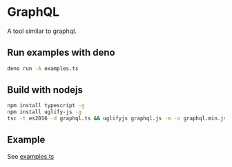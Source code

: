 # GraphQL

A tool similar to graphql. 

## Run examples with deno

```bash
deno run -A examples.ts
```

## Build with nodejs

```bash
npm install typescript -g
npm install uglify-js -g
tsc -t es2016 -d graphql.ts && uglifyjs graphql.js -m -o graphql.min.js
```

## Example

See [examples.ts](examples.ts)
